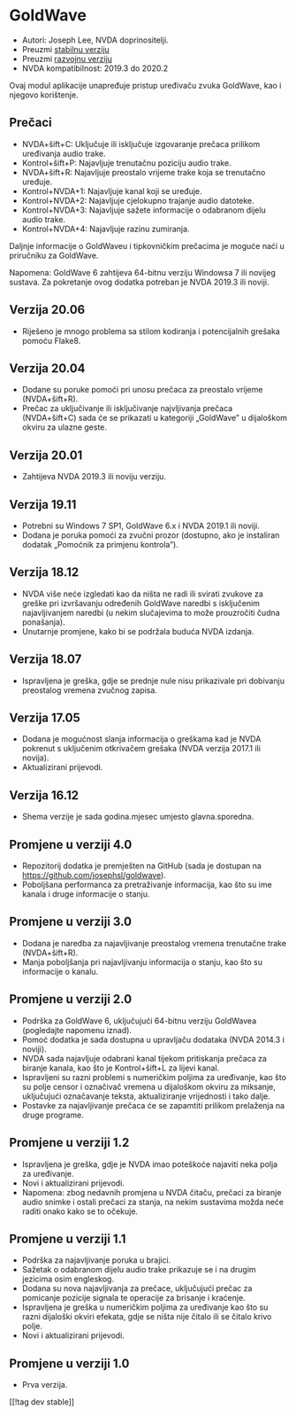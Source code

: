 # GoldWave #

* Autori: Joseph Lee, NVDA doprinositelji.
* Preuzmi [stabilnu verziju][1]
* Preuzmi [razvojnu verziju][2]
* NVDA kompatibilnost: 2019.3 do 2020.2

Ovaj modul aplikacije unapređuje pristup uređivaču zvuka GoldWave, kao i
njegovo korištenje.

## Prečaci ##

* NVDA+šift+C: Uključuje ili isključuje izgovaranje prečaca prilikom
  uređivanja audio trake.
* Kontrol+šift+P: Najavljuje trenutačnu poziciju audio trake.
* NVDA+šift+R: Najavljuje preostalo vrijeme trake koja se trenutačno
  uređuje.
* Kontrol+NVDA+1: Najavljuje kanal koji se uređuje.
* Kontrol+NVDA+2: Najavljuje cjelokupno trajanje audio datoteke.
* Kontrol+NVDA+3: Najavljuje sažete informacije o odabranom dijelu audio
  trake.
* Kontrol+NVDA+4: Najavljuje razinu zumiranja.

Daljnje informacije o GoldWaveu i tipkovničkim prečacima je moguće naći u
priručniku za GoldWave.

Napomena: GoldWave 6 zahtijeva 64-bitnu verziju Windowsa 7 ili novijeg
sustava. Za pokretanje ovog dodatka potreban je NVDA 2019.3 ili noviji.

## Verzija 20.06

* Riješeno je mnogo problema sa stilom kodiranja i potencijalnih grešaka
  pomoću Flake8.

## Verzija 20.04

* Dodane su poruke pomoći pri unosu prečaca za preostalo vrijeme
  (NVDA+šift+R).
* Prečac za uključivanje ili isključivanje najvljivanja prečaca
  (NVDA+šift+C) sada će se prikazati u kategoriji „GoldWave” u dijaloškom
  okviru za ulazne geste.

## Verzija 20.01

* Zahtijeva NVDA 2019.3 ili noviju verziju.

## Verzija 19.11

* Potrebni su Windows 7 SP1, GoldWave 6.x i NVDA 2019.1 ili noviji.
* Dodana je poruka pomoći za zvučni prozor (dostupno, ako je instaliran
  dodatak „Pomoćnik za primjenu kontrola”).

## Verzija 18.12

* NVDA više neće izgledati kao da ništa ne radi ili svirati zvukove za
  greške pri izvršavanju određenih GoldWave naredbi s isključenim
  najavljivanjem naredbi (u nekim slučajevima to može prouzročiti čudna
  ponašanja).
* Unutarnje promjene, kako bi se podržala buduća NVDA izdanja.

## Verzija 18.07

* Ispravljena je greška, gdje se prednje nule nisu prikazivale pri dobivanju
  preostalog vremena zvučnog zapisa.

## Verzija 17.05

* Dodana je mogućnost slanja informacija o greškama kad je NVDA pokrenut s
  uključenim otkrivačem grešaka (NVDA verzija 2017.1 ili novija).
* Aktualizirani prijevodi.

## Verzija 16.12

* Shema verzije je sada godina.mjesec umjesto glavna.sporedna.

## Promjene u verziji 4.0

* Repozitorij dodatka je premješten na GitHub (sada je dostupan na
  https://github.com/josephsl/goldwave).
* Poboljšana performanca za pretraživanje informacija, kao što su ime kanala
  i druge informacije o stanju.

## Promjene u verziji 3.0

* Dodana je naredba za najavljivanje preostalog vremena trenutačne trake
  (NVDA+šift+R).
* Manja poboljšanja pri najavljivanju informacija o stanju, kao što su
  informacije o kanalu.

## Promjene u verziji 2.0

* Podrška za GoldWave 6, uključujući 64-bitnu verziju GoldWavea (pogledajte
  napomenu iznad).
* Pomoć dodatka je sada dostupna u upravljaču dodataka (NVDA 2014.3 i
  noviji).
* NVDA sada najavljuje odabrani kanal tijekom pritiskanja prečaca za biranje
  kanala, kao što je Kontrol+šift+L za lijevi kanal.
* Ispravljeni su razni problemi s numeričkim poljima za uređivanje, kao što
  su polje censor i označivač vremena u dijaloškom okviru za miksanje,
  uključujući označavanje teksta, aktualiziranje vrijednosti i tako dalje.
* Postavke za najavljivanje prečaca će se zapamtiti prilikom prelaženja na
  druge programe.

## Promjene u verziji 1.2

* Ispravljena je greška, gdje je NVDA imao poteškoće najaviti neka polja za
  uređivanje.
* Novi i aktualizirani prijevodi.
* Napomena: zbog nedavnih promjena u NVDA čitaču, prečaci za biranje audio
  snimke i ostali prečaci za stanja, na nekim sustavima možda neće raditi
  onako kako se to očekuje.

## Promjene u verziji 1.1

* Podrška za najavljivanje poruka u brajici.
* Sažetak o odabranom dijelu audio trake prikazuje se i na drugim jezicima
  osim engleskog.
* Dodana su nova najavljivanja za prečace, uključujući prečac za pomicanje
  pozicije signala te operacije za brisanje i kraćenje.
* Ispravljena je greška u numeričkim poljima za uređivanje kao što su razni
  dijaloški okviri efekata, gdje se ništa nije čitalo ili se čitalo krivo
  polje.
* Novi i aktualizirani prijevodi.

## Promjene u verziji 1.0

* Prva verzija.

[[!tag dev stable]]

[1]: https://addons.nvda-project.org/files/get.php?file=gwv

[2]: https://addons.nvda-project.org/files/get.php?file=gwv-dev

